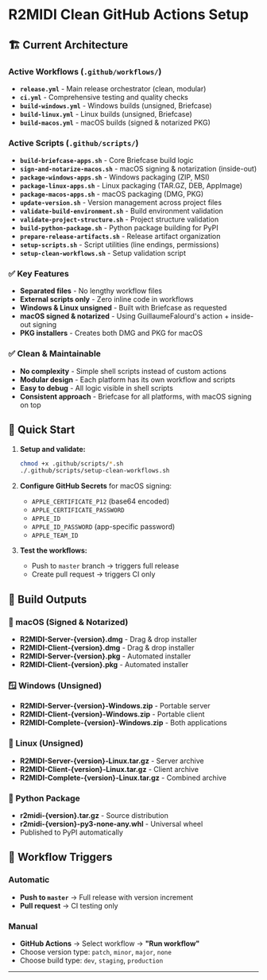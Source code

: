 # R2MIDI Clean GitHub Actions Setup

## 🏗️ Current Architecture  

### Active Workflows (`.github/workflows/`)
- **`release.yml`** - Main release orchestrator (clean, modular)
- **`ci.yml`** - Comprehensive testing and quality checks
- **`build-windows.yml`** - Windows builds (unsigned, Briefcase)
- **`build-linux.yml`** - Linux builds (unsigned, Briefcase)  
- **`build-macos.yml`** - macOS builds (signed & notarized PKG)

### Active Scripts (`.github/scripts/`)
- **`build-briefcase-apps.sh`** - Core Briefcase build logic
- **`sign-and-notarize-macos.sh`** - macOS signing & notarization (inside-out)
- **`package-windows-apps.sh`** - Windows packaging (ZIP, MSI)
- **`package-linux-apps.sh`** - Linux packaging (TAR.GZ, DEB, AppImage)
- **`package-macos-apps.sh`** - macOS packaging (DMG, PKG)
- **`update-version.sh`** - Version management across project files
- **`validate-build-environment.sh`** - Build environment validation
- **`validate-project-structure.sh`** - Project structure validation
- **`build-python-package.sh`** - Python package building for PyPI
- **`prepare-release-artifacts.sh`** - Release artifact organization
- **`setup-scripts.sh`** - Script utilities (line endings, permissions)
- **`setup-clean-workflows.sh`** - Setup validation script

### ✅ Key Features
- **Separated files** - No lengthy workflow files
- **External scripts only** - Zero inline code in workflows
- **Windows & Linux unsigned** - Built with Briefcase as requested
- **macOS signed & notarized** - Using GuillaumeFalourd's action + inside-out signing
- **PKG installers** - Creates both DMG and PKG for macOS

### ✅ Clean & Maintainable
- **No complexity** - Simple shell scripts instead of custom actions
- **Modular design** - Each platform has its own workflow and scripts
- **Easy to debug** - All logic visible in shell scripts
- **Consistent approach** - Briefcase for all platforms, with macOS signing on top

## 🚀 Quick Start

1. **Setup and validate:**
   ```bash
   chmod +x .github/scripts/*.sh
   ./.github/scripts/setup-clean-workflows.sh
   ```

2. **Configure GitHub Secrets** for macOS signing:
   - `APPLE_CERTIFICATE_P12` (base64 encoded)
   - `APPLE_CERTIFICATE_PASSWORD`
   - `APPLE_ID`
   - `APPLE_ID_PASSWORD` (app-specific password)
   - `APPLE_TEAM_ID`

3. **Test the workflows:**
   - Push to `master` branch → triggers full release
   - Create pull request → triggers CI only

## 🎁 Build Outputs

### 🍎 macOS (Signed & Notarized)
- **R2MIDI-Server-{version}.dmg** - Drag & drop installer
- **R2MIDI-Client-{version}.dmg** - Drag & drop installer  
- **R2MIDI-Server-{version}.pkg** - Automated installer
- **R2MIDI-Client-{version}.pkg** - Automated installer

### 🪟 Windows (Unsigned)
- **R2MIDI-Server-{version}-Windows.zip** - Portable server
- **R2MIDI-Client-{version}-Windows.zip** - Portable client
- **R2MIDI-Complete-{version}-Windows.zip** - Both applications

### 🐧 Linux (Unsigned)
- **R2MIDI-Server-{version}-Linux.tar.gz** - Server archive
- **R2MIDI-Client-{version}-Linux.tar.gz** - Client archive
- **R2MIDI-Complete-{version}-Linux.tar.gz** - Combined archive

### 🐍 Python Package
- **r2midi-{version}.tar.gz** - Source distribution
- **r2midi-{version}-py3-none-any.whl** - Universal wheel
- Published to PyPI automatically

## 🔄 Workflow Triggers

### Automatic
- **Push to `master`** → Full release with version increment
- **Pull request** → CI testing only

### Manual
- **GitHub Actions** → Select workflow → **"Run workflow"**
- Choose version type: `patch`, `minor`, `major`, `none`
- Choose build type: `dev`, `staging`, `production`

---
